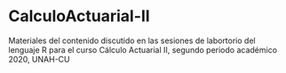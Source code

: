 # CalculoActuarial-II
Materiales del contenido discutido en las sesiones de labortorio del lenguaje R para el curso Cálculo Actuarial II, segundo periodo académico 2020, UNAH-CU
